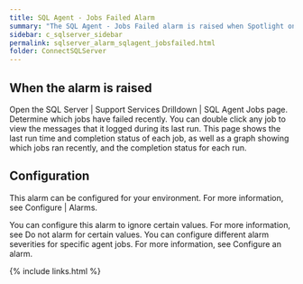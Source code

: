 ```yaml
---
title: SQL Agent - Jobs Failed Alarm
summary: "The SQL Agent - Jobs Failed alarm is raised when Spotlight on SQL Server detects that at least one SQL Agent job has failed in the last few minutes."
sidebar: c_sqlserver_sidebar
permalink: sqlserver_alarm_sqlagent_jobsfailed.html
folder: ConnectSQLServer
---
```






## When the alarm is raised

Open the SQL Server \| Support Services Drilldown \| SQL Agent Jobs page. Determine which jobs have failed recently. You can double click any job to view the messages that it logged during its last run. This page shows the last run time and completion status of each job, as well as a graph showing which jobs ran recently, and the completion status for each run.

## Configuration

This alarm can be configured for your environment. For more information, see Configure \| Alarms.

You can configure this alarm to ignore certain values. For more information, see Do not alarm for certain values.
You can configure different alarm severities for specific agent jobs. For more information, see Configure an alarm.

{% include links.html %}
